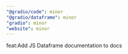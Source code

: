 ```yaml
---
"@gradio/code": minor
"@gradio/dataframe": minor
"gradio": minor
"website": minor
---
```


feat:Add JS Dataframe documentation to docs
